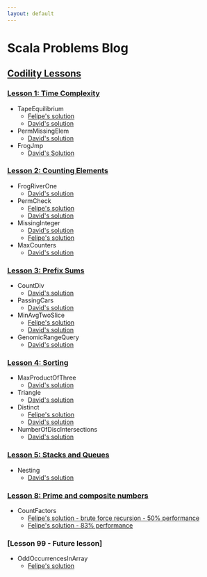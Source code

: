 ```yaml
---
layout: default
---
```

# Scala Problems Blog

## [Codility Lessons](https://codility.com/programmers/lessons/)

### [Lesson 1: Time Complexity](https://codility.com/programmers/lessons/1)
- TapeEquilibrium
    - [Felipe's solution](https://codility.com/demo/results/demo8HMGGH-TPP/)
    - [David's solution](https://codility.com/demo/results/demoNVKCNY-SDT/)
- PermMissingElem
    - [David's solution](https://codility.com/demo/results/demo889TNH-7GZ/)
- FrogJmp
    - [David's Solution](https://codility.com/demo/results/demoNTSJ8K-VUU/)

### [Lesson 2: Counting Elements](https://codility.com/programmers/lessons/2)
- FrogRiverOne
    - [David's solution](https://codility.com/demo/results/demoZ9AN4M-94S/)
- PermCheck
    - [Felipe's solution](https://codility.com/demo/results/demoC7B3DN-3UN/)
    - [David's solution](https://codility.com/demo/results/demoE23UY4-HHX/)
- MissingInteger
    - [David's solution](https://codility.com/demo/results/demoUN36M4-YX8/)
    - [Felipe's solution](https://codility.com/demo/results/trainingD6V3CB-27F/)
- MaxCounters
    - [David's solution](https://codility.com/demo/results/demo7RX587-FRJ/)

### [Lesson 3: Prefix Sums](https://codility.com/programmers/lessons/3)
- CountDiv
    - [David's solution](https://codility.com/demo/results/demo4XHWB4-Q96/)
- PassingCars
    - [David's solution](https://codility.com/demo/results/demoMZMJRP-43V/)
- MinAvgTwoSlice
    - [Felipe's solution](https://codility.com/demo/results/demoSHZX7K-8T2/)
    - [David's solution](https://codility.com/demo/results/demoURFGSK-XUU/)
- GenomicRangeQuery
    - [David's solution](https://codility.com/demo/results/demo4YQNA7-XHE/)

### [Lesson 4: Sorting](https://codility.com/programmers/lessons/4)
- MaxProductOfThree
    - [David's solution](https://codility.com/demo/results/demoJ6F8K4-AJK/)
- Triangle
    - [David's solution](https://codility.com/demo/results/demoHJYR9N-WYH/)
- Distinct
    - [Felipe's solution](https://codility.com/demo/results/demoHBXM7Z-JDA/)
    - [David's solution](https://codility.com/demo/results/demoYK7AM6-Z2M/)
- NumberOfDiscIntersections
    - [David's solution](https://codility.com/demo/results/demoTTKS97-KGW/)

### [Lesson 5: Stacks and Queues](https://codility.com/demo/results/demo7BV87Q-J42/)
- Nesting
    - [David's solution](https://codility.com/demo/results/demo7BV87Q-J42/)

### [Lesson 8: Prime and composite numbers](https://codility.com/programmers/lessons/8)
- CountFactors
    - [Felipe's solution - brute force recursion - 50% performance](https://codility.com/demo/results/trainingNNCJ3R-PNA/)
    - [Felipe's solution - 83% performance](https://codility.com/demo/results/trainingM7CY7Q-X24/)

### [Lesson 99 - Future lesson]
- OddOccurrencesInArray
    - [Felipe's solution](https://codility.com/demo/results/training4SVDT2-YVP/)
